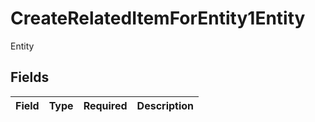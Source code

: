 # CreateRelatedItemForEntity1Entity

Entity


## Fields

| Field       | Type        | Required    | Description |
| ----------- | ----------- | ----------- | ----------- |